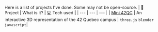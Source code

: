 Here is a list of projects I've done. Some may not be open-source.
| 💽 Project | What is it? | 💻 Tech used |
| --- | --- | --- |
| [Mini 42QC](https://mini42qc.vercel.app/) | An interactive 3D representation of the 42 Quebec campus | `three.js` `blender` `javascript`|
